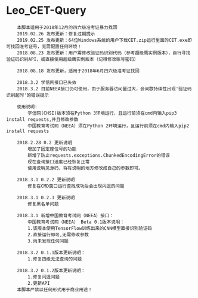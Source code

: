 # Leo_CET-Query
        本脚本适用于2018年12月的四六级准考证暴力找回
		2019.02.26 发布更新：修复过期提示
		2019.02.25 发布更新：64位Windows系统的用户下载CET.zip运行里面的CET.exe即可找回准考证号，无需配置任何环境！
		2018.08.23 发布更新：用户需修改验证码识别代码（参考超级鹰实例版本），自行寻找验证码识别API，或直接使用超级鹰实例版本（记得修改账号密码）
		
		2018.08.18 发布更新，适用于2018年6月四六级准考证找回
		
		2018.3.2 学信网接口已失效
		2018.3.2 目前NEEA接口仍可使用，由于服务器访问量过大，会间歇持续性出现'验证码识别超时'的错误提示
        
        使用说明:  
            学信网(CHSI)版本须在Python 3环境运行，且运行前须在cmd内输入pip3 install requests,并且修改参数
            中国教育考试网（NEEA）须在Python 2环境运行，且运行前须在cmd内输入pip2 install requests
        
        2018.2.28 0.2 更新说明
            增加了固定座位号的功能
            新增了防止requests.exceptions.ChunkedEncodingError的错误
            现在查询接口速度已经恢复正常
            使用说明见源码，将有说明的地方修改成自己的参数即可。
			
		2018.3.1 0.2.2 更新说明
            修复在CMD窗口运行查找成功后会出现闪退的问题
			
		2018.3.1 0.2.3 更新说明
            修复黑名单问题
            
        2018.3.1 新增中国教育考试网（NEEA）接口：
            中国教育考试网（NEEA） Beta 0.1版本说明：
            1.该版本使用TensorFlow训练出来的CNN模型直接识别验证码
            2.直接运行即可,无需修改参数
            3.尚未发现任何问题
        
		2018.3.2 0.1.1版本更新说明：
			1.修复四级无法查询的问题

		2018.3.2 0.1.2版本更新说明：
			1.修复闪退问题
			2.更新API
        本脚本严禁以任何形式用于商业用途！
